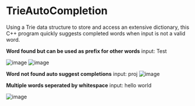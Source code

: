 # TrieAutoCompletion
Using a Trie data structure to store and access an extensive dictionary, this C++ program quickly suggests completed words when input is not a valid word.

**Word found but can be used as prefix for other words**
input: Test

![image](https://github.com/user-attachments/assets/e05281ed-013f-4ab7-b8d3-2fa1ad8b5607)
![image](https://github.com/user-attachments/assets/a6d4de0c-b26d-419c-a413-d71c981dfbd0)

**Word not found auto suggest completions**
input: proj
![image](https://github.com/user-attachments/assets/f7d356da-15f3-4daf-8f07-627c125c24f5)

**Multiple words seperated by whitespace**
input: hello world

![image](https://github.com/user-attachments/assets/766e3b21-119c-4f8c-b948-54760c93523d)
